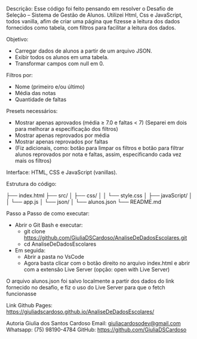 Descrição:
 Esse código foi feito pensando em resolver o  Desafio de Seleção – Sistema de Gestão de Alunos. Utilizei Html, Css e JavaScript, todos vanilla,
 afim de criar uma página que fizesse a leitura dos dados fornecidos como tabela, com filtros para facilitar a leitura dos dados.

Objetivo:
 - Carregar dados de alunos a partir de um arquivo JSON.
 - Exibir todos os alunos em uma tabela.
 - Transformar campos com null em 0.

Filtros por:
 - Nome (primeiro e/ou último)
 - Média das notas
 - Quantidade de faltas

Presets necessários:
 - Mostrar apenas aprovados (média ≥ 7.0 e faltas < 7)
 (Separei em dois para melhorar a específicação dos filtros)
 - Mostrar apenas reprovados por média
 - Mostrar apenas reprovados por faltas
 - (Fiz adicionais, como: botão para limpar os filtros e botão para filtrar alunos reprovados por nota e faltas, assim, especificando cada vez mais os filtros)


Interface:
 HTML, CSS e JavaScript (vanillas).

Estrutura do código:

├── index.html
├── src/
│   ├── css/
│   │   └── style.css
│   ├── javaScript/
│   │   └── app.js
│   └── json/
│       └── alunos.json
└── README.md



Passo a Passo de como executar:


- Abrir o Git Bash e executar:
   - git clone  https://github.com/GiuliaDSCardoso/AnaliseDeDadosEscolares.git
   - cd AnaliseDeDadosEscolares
- Em seguida:
   - Abrir a pasta no VsCode
   - Agora basta clicar com o botão direito no arquivo index.html e abrir com a extensão Live Server (opção: open with Live Server)



O arquivo alunos.json foi salvo localmente a partir dos dados do link fornecido no desafio, e fiz o uso do Live Server para que o fetch funcionasse



Link Github Pages:
https://giuliadscardoso.github.io/AnaliseDeDadosEscolares/

Autoria
Giulia dos Santos Cardoso
Email: giuliacardosodev@gmail.com
Whatsapp: (75) 98190-4784
GitHub: https://github.com/GiuliaDSCardoso

